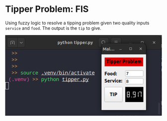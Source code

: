 # Tipper Problem: FIS

Using fuzzy logic to resolve a tipping problem given two quality inputs `service` and `food`. The output is the `tip` to give.

![GUI](tipper.png)

